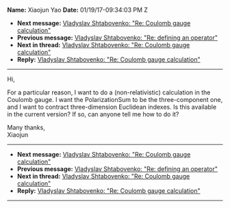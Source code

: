 **Name:** Xiaojun Yao
**Date:** 01/19/17-09:34:03 PM Z

  - **Next message:** [Vladyslav Shtabovenko: "Re: Coulomb gauge
    calculation"](1184.html)
  - **Previous message:** [Vladyslav Shtabovenko: "Re: defining an
    operator"](1182.html)
  - **Next in thread:** [Vladyslav Shtabovenko: "Re: Coulomb gauge
    calculation"](1184.html)
  - **Reply:** [Vladyslav Shtabovenko: "Re: Coulomb gauge
    calculation"](1184.html)

-----

Hi,  

For a particular reason, I want to do a (non-relativistic) calculation
in the Coulomb gauge. I want the PolarizationSum to be the
three-component one, and I want to contract three-dimension Euclidean
indexes. Is this available in the current version? If so, can anyone
tell me how to do it?  

Many thanks,  
Xiaojun  

-----

  - **Next message:** [Vladyslav Shtabovenko: "Re: Coulomb gauge
    calculation"](1184.html)
  - **Previous message:** [Vladyslav Shtabovenko: "Re: defining an
    operator"](1182.html)
  - **Next in thread:** [Vladyslav Shtabovenko: "Re: Coulomb gauge
    calculation"](1184.html)
  - **Reply:** [Vladyslav Shtabovenko: "Re: Coulomb gauge
    calculation"](1184.html)

-----

